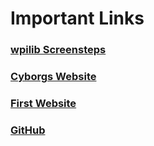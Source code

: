 # Important Links
### [wpilib Screensteps](https://wpilib.screenstepslive.com/s/4485)

### [Cyborgs Website](https://www.cyborgs3335.org/)

### [First Website](https://www.firstinspires.org/robotics/frc)

### [GitHub](https://github.com/)
